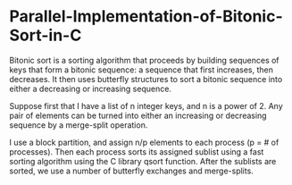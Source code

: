 # Parallel-Implementation-of-Bitonic-Sort-in-C

Bitonic sort is a sorting algorithm that proceeds by building sequences of keys that 
form a bitonic sequence: a sequence that first increases, then decreases. It then uses 
butterfly structures to sort a bitonic sequence into either a decreasing or increasing sequence.

Suppose first that I have a list of n integer keys, and n is a power of 2. Any pair of elements
can be turned into either an increasing or decreasing sequence by a merge-split operation.

I use a block partition, and assign n/p elements to each process (p = # of processes). Then
each process sorts its assigned sublist using a fast sorting algorithm using the C library
qsort function. After the sublists are sorted, we use a number of butterfly exchanges and merge-splits.
